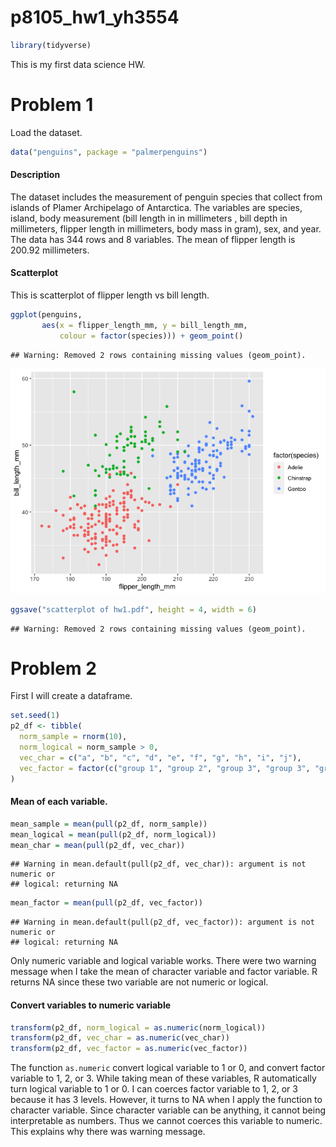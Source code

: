 p8105_hw1_yh3554
================

``` r
library(tidyverse)
```

This is my first data science HW.

# Problem 1

Load the dataset.

``` r
data("penguins", package = "palmerpenguins")
```

#### Description

The dataset includes the measurement of penguin species that collect
from islands of Plamer Archipelago of Antarctica. The variables are
species, island, body measurement (bill length in in millimeters , bill
depth in millimeters, flipper length in millimeters, body mass in gram),
sex, and year. The data has 344 rows and 8 variables. The mean of
flipper length is 200.92 millimeters.

#### Scatterplot

This is scatterplot of flipper length vs bill length.

``` r
ggplot(penguins, 
       aes(x = flipper_length_mm, y = bill_length_mm, 
           colour = factor(species))) + geom_point()
```

    ## Warning: Removed 2 rows containing missing values (geom_point).

![](p8105_hw1_yh3554_files/figure-gfm/unnamed-chunk-3-1.png)<!-- -->

``` r
ggsave("scatterplot of hw1.pdf", height = 4, width = 6)
```

    ## Warning: Removed 2 rows containing missing values (geom_point).

# Problem 2

First I will create a dataframe.

``` r
set.seed(1)
p2_df <- tibble(
  norm_sample = rnorm(10),
  norm_logical = norm_sample > 0,
  vec_char = c("a", "b", "c", "d", "e", "f", "g", "h", "i", "j"),
  vec_factor = factor(c("group 1", "group 2", "group 3", "group 3", "group 3", "group 2", "group 1", "group 1", "group 3", "group 1"))
)
```

#### Mean of each variable.

``` r
mean_sample = mean(pull(p2_df, norm_sample))
mean_logical = mean(pull(p2_df, norm_logical))
mean_char = mean(pull(p2_df, vec_char))
```

    ## Warning in mean.default(pull(p2_df, vec_char)): argument is not numeric or
    ## logical: returning NA

``` r
mean_factor = mean(pull(p2_df, vec_factor))
```

    ## Warning in mean.default(pull(p2_df, vec_factor)): argument is not numeric or
    ## logical: returning NA

Only numeric variable and logical variable works. There were two warning
message when I take the mean of character variable and factor variable.
R returns NA since these two variable are not numeric or logical.

#### Convert variables to numeric variable

``` r
transform(p2_df, norm_logical = as.numeric(norm_logical))
transform(p2_df, vec_char = as.numeric(vec_char))
transform(p2_df, vec_factor = as.numeric(vec_factor))
```

The function `as.numeric` convert logical variable to 1 or 0, and
convert factor variable to 1, 2, or 3. While taking mean of these
variables, R automatically turn logical variable to 1 or 0. I can
coerces factor variable to 1, 2, or 3 because it has 3 levels. However,
it turns to NA when I apply the function to character variable. Since
character variable can be anything, it cannot being interpretable as
numbers. Thus we cannot coerces this variable to numeric. This explains
why there was warning message.

